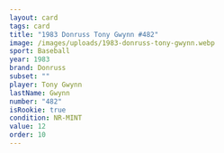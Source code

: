 ```yaml
---
layout: card
tags: card
title: "1983 Donruss Tony Gwynn #482"
image: /images/uploads/1983-donruss-tony-gwynn.webp
sport: Baseball
year: 1983
brand: Donruss
subset: ""
player: Tony Gwynn
lastName: Gwynn
number: "482"
isRookie: true
condition: NR-MINT
value: 12
order: 10
---
```

